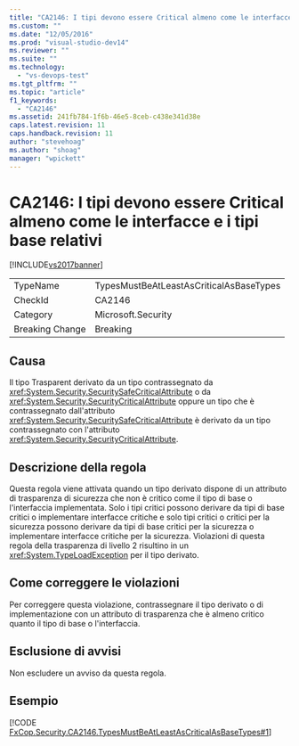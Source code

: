 ```yaml
---
title: "CA2146: I tipi devono essere Critical almeno come le interfacce e i tipi base relativi | Microsoft Docs"
ms.custom: ""
ms.date: "12/05/2016"
ms.prod: "visual-studio-dev14"
ms.reviewer: ""
ms.suite: ""
ms.technology: 
  - "vs-devops-test"
ms.tgt_pltfrm: ""
ms.topic: "article"
f1_keywords: 
  - "CA2146"
ms.assetid: 241fb784-1f6b-46e5-8ceb-c438e341d38e
caps.latest.revision: 11
caps.handback.revision: 11
author: "stevehoag"
ms.author: "shoag"
manager: "wpickett"
---
```

# CA2146: I tipi devono essere Critical almeno come le interfacce e i tipi base relativi
[!INCLUDE[vs2017banner](../code-quality/includes/vs2017banner.md)]

|||  
|-|-|  
|TypeName|TypesMustBeAtLeastAsCriticalAsBaseTypes|  
|CheckId|CA2146|  
|Category|Microsoft.Security|  
|Breaking Change|Breaking|  
  
## Causa  
 Il tipo Trasparent derivato da un tipo contrassegnato da <xref:System.Security.SecuritySafeCriticalAttribute> o da <xref:System.Security.SecurityCriticalAttribute> oppure un tipo che è contrassegnato dall'attributo <xref:System.Security.SecuritySafeCriticalAttribute> è derivato da un tipo contrassegnato con l'attributo <xref:System.Security.SecurityCriticalAttribute>.  
  
## Descrizione della regola  
 Questa regola viene attivata quando un tipo derivato dispone di un attributo di trasparenza di sicurezza che non è critico come il tipo di base o l'interfaccia implementata.  Solo i tipi critici possono derivare da tipi di base critici o implementare interfacce critiche e solo tipi critici o critici per la sicurezza possono derivare da tipi di base critici per la sicurezza o implementare interfacce critiche per la sicurezza.  Violazioni di questa regola della trasparenza di livello 2 risultino in un <xref:System.TypeLoadException> per il tipo derivato.  
  
## Come correggere le violazioni  
 Per correggere questa violazione, contrassegnare il tipo derivato o di implementazione con un attributo di trasparenza che è almeno critico quanto il tipo di base o l'interfaccia.  
  
## Esclusione di avvisi  
 Non escludere un avviso da questa regola.  
  
## Esempio  
 [!CODE [FxCop.Security.CA2146.TypesMustBeAtLeastAsCriticalAsBaseTypes#1](../CodeSnippet/VS_Snippets_CodeAnalysis/fxcop.security.ca2146.typesmustbeatleastascriticalasbasetypes#1)]
